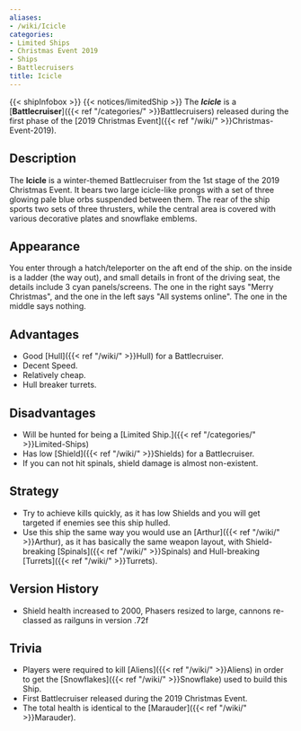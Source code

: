 ```yaml
---
aliases:
- /wiki/Icicle
categories:
- Limited Ships
- Christmas Event 2019
- Ships
- Battlecruisers
title: Icicle
---
```


{{< shipInfobox >}} {{< notices/limitedShip >}} The **_Icicle_** is a [**Battlecruiser**]({{< ref "/categories/" >}}Battlecruisers) released during the first phase of the [2019 Christmas Event]({{< ref "/wiki/" >}}Christmas-Event-2019). 

## Description

The **Icicle** is a winter-themed Battlecruiser from the 1st stage of the 2019 Christmas Event. It bears two large icicle-like prongs with a set of three glowing pale blue orbs suspended between them. The rear of the ship sports two sets of three thrusters, while the central area is covered with various decorative plates and snowflake emblems.

## Appearance

You enter through a hatch/teleporter on the aft end of the ship. on the inside is a ladder (the way out), and small details in front of the driving seat, the details include 3 cyan panels/screens. The one in the right says "Merry Christmas", and the one in the left says "All systems online". The one in the middle says nothing.

## Advantages

- Good [Hull]({{< ref "/wiki/" >}}Hull) for a Battlecruiser.
- Decent Speed.
- Relatively cheap.
- Hull breaker turrets.

## Disadvantages

- Will be hunted for being a [Limited Ship.]({{< ref "/categories/" >}}Limited-Ships)
- Has low [Shield]({{< ref "/wiki/" >}}Shields) for a Battlecruiser.
- If you can not hit spinals, shield damage is almost non-existent.

## Strategy

- Try to achieve kills quickly, as it has low Shields and you will get targeted if enemies see this ship hulled.
- Use this ship the same way you would use an [Arthur]({{< ref "/wiki/" >}}Arthur), as it has basically the same weapon layout, with Shield-breaking [Spinals]({{< ref "/wiki/" >}}Spinals) and Hull-breaking [Turrets]({{< ref "/wiki/" >}}Turrets).

## Version History 

- Shield health increased to 2000, Phasers resized to large, cannons re-classed as railguns in version .72f

## Trivia

- Players were required to kill [Aliens]({{< ref "/wiki/" >}}Aliens) in order to get the [Snowflakes]({{< ref "/wiki/" >}}Snowflake) used to build this Ship.
- First Battlecruiser released during the 2019 Christmas Event.
- The total health is identical to the [Marauder]({{< ref "/wiki/" >}}Marauder).